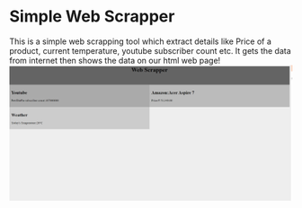 # Simple Web Scrapper
This is a simple web scrapping tool which extract details like Price 
of a product, current temperature, youtube subscriber count etc.
It gets the data from internet then shows the data on our html web page!
![](webScrapper2.png)
